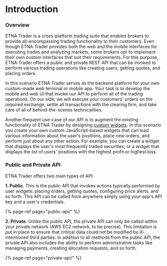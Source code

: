 # Introduction

### Overview

ETNA Trader is a cross-platform trading suite that enables brokers to provide all-encompassing trading functionality to their customers. Even though ETNA Trader provides both the web and the mobile interfaces for executing trades and analyzing markets, some brokers opt to implement their own custom interfaces that suit their requirements. For this purpose, ETNA Trader offers a public and private REST API that can be invoked to perform various trading operations like creating users, getting quotes, and placing orders. 

In this scenario ETNA Trader serves as the backend platform for your own custom-made web terminal or mobile app. Your task is to develop the mobile and web UI that invoke our API to perform all of the trading operations. On our side, we will execute your customers' orders on the required exchange, settle all transactions with the clearing firm, and take care of all of behind-the-scenes technicalities.

Another frequent use-case of our API is to augment the existing functionality of ETNA Trader by designing [custom widgets](https://help.etnatrader.com/administrator-guide/administrators-widgets/system-widgets). In this scenario you create your own custom JavaScript-based widgets that can load various information about the user's positions, place new orders, and perform just about any other action. For example, you can create a widget that displays the user's most frequently traded securities; or a widget that displays the list of users' positions with the highest profit or highest loss.

### Public and Private API

ETNA Trader offers two main types of API:

**1. Public**. This is the public API that invokes actions typically performed by user widgets: placing orders, getting quotes, configuring price alerts, and so forth. This API can be called from anywhere simply using your app's API key and a user's credentials. 

{% page-ref page="public-api/" %}

**2. Private**. Unlike the public API, the private API can only be called within your private network \(AWS EC2 network, to be precise\). This limitation is put in place to ensure that critical data could not be modified by ill-intentioned third parties. In addition to all methods from the public API, the private API also includes the ability to perform administrative tasks like managing payments, creating allocation requests, and so forth.

{% page-ref page="private-api/" %}

